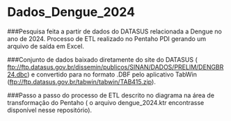 # Dados_Dengue_2024
###Pesquisa feita a partir de dados do DATASUS relacionada a Dengue no ano de 2024. Processo de ETL realizado no Pentaho PDI gerando um arquivo de saída em Excel.

###Conjunto de dados baixado diretamente do site do DATASUS ( ftp://ftp.datasus.gov.br/dissemin/publicos/SINAN/DADOS/PRELIM/DENGBR24.dbc) e convertido para no formato .DBF pelo aplicativo TabWin (ftp://ftp.datasus.gov.br/tabwin/tabwin/TAB415.zip).

###Passo a passo do processo de ETL descrito no diagrama na área de transformação do Pentaho ( o arquivo dengue_2024.ktr encontrasse disponível nesse repositório).
